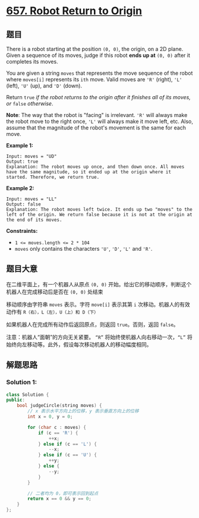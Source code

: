 # [657. Robot Return to Origin](https://leetcode-cn.com/problems/robot-return-to-origin/)

## 题目

There is a robot starting at the position `(0, 0)`, the origin, on a 2D plane. Given a sequence of its moves, judge if this robot **ends up at** `(0, 0)` after it completes its moves.

You are given a string `moves` that represents the move sequence of the robot where `moves[i]` represents its `ith` move. Valid moves are `'R'` (right), `'L'` (left), `'U'` (up), and `'D'` (down).

Return `true` *if the robot returns to the origin after it finishes all of its moves, or* `false` *otherwise*.

**Note**: The way that the robot is "facing" is irrelevant. `'R'` will always make the robot move to the right once, `'L'` will always make it move left, etc. Also, assume that the magnitude of the robot's movement is the same for each move.

 

**Example 1:**

```
Input: moves = "UD"
Output: true
Explanation: The robot moves up once, and then down once. All moves have the same magnitude, so it ended up at the origin where it started. Therefore, we return true.
```

**Example 2:**

```
Input: moves = "LL"
Output: false
Explanation: The robot moves left twice. It ends up two "moves" to the left of the origin. We return false because it is not at the origin at the end of its moves.
```

 

**Constraints:**

- `1 <= moves.length <= 2 * 104`
- `moves` only contains the characters `'U'`, `'D'`, `'L'` and `'R'`.

## 题目大意

在二维平面上，有一个机器人从原点 `(0, 0)` 开始。给出它的移动顺序，判断这个机器人在完成移动后是否在 `(0, 0)` 处结束

移动顺序由字符串 `moves` 表示。字符 `move[i]` 表示其第 `i` 次移动。机器人的有效动作有 `R（右），L（左），U（上）和 D（下）`

如果机器人在完成所有动作后返回原点，则返回 `true`。否则，返回 `false`。

注意：机器人“面朝”的方向无关紧要。 `“R”` 将始终使机器人向右移动一次，`“L”` 将始终向左移动等。此外，假设每次移动机器人的移动幅度相同。

## 解题思路


### Solution 1:


````c++
class Solution {
public:
    bool judgeCircle(string moves) {
        // x 表示水平方向上的位移，y 表示垂直方向上的位移
        int x = 0, y = 0;

        for (char c : moves) {
            if (c == 'R') {
                ++x;
            } else if (c == 'L') {
                --x;
            } else if (c == 'U') {
                ++y;
            } else {
                --y;
            }
        }

        // 二者均为 0，即可表示回到起点
        return x == 0 && y == 0;
    }
};
````

